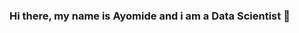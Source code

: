 ### Hi there, my name is Ayomide and i am a Data Scientist 👋

<!--
**Ayo-folashade/Ayo-folashade** is a ✨ _special_ ✨ repository because its `README.md` (this file) appears on your GitHub profile.

As a data scientist in the AI field, I am passionate about using data-driven approaches to solve complex problems and create intelligent systems that can learn, adapt, and improve over time. My work focuses on leveraging machine learning, deep learning, and other AI technologies to build innovative solutions across a variety of domains.

My projects on GitHub showcase my skills and expertise in the field. For example, I have developed a facial recognition system that can be used for attendance tracking and security purposes. I have also built a sentiment analysis model that can analyze customer feedback and help businesses make data-driven decisions.

Additionally, my work includes developing a chatbot that can provide personalized recommendations to users, as well as a recommendation system that can suggest relevant products to customers based on their preferences and browsing history. I have also worked on a predictive maintenance system that can identify potential equipment failures before they occur, helping to reduce downtime and increase efficiency.

Overall, my passion for data science and AI, coupled with my technical skills and experience, make me a valuable contributor to any team working in this field.
-->
